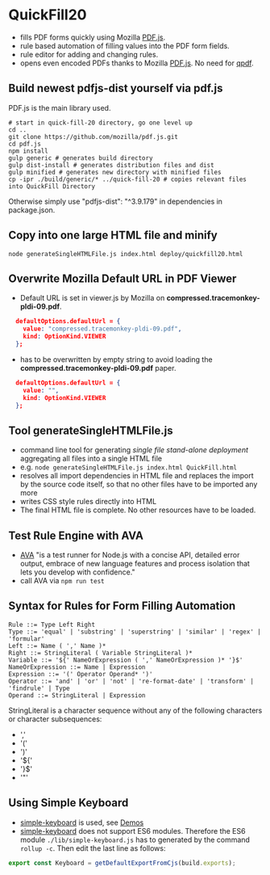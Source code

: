 # QuickFill20 
* fills PDF forms quickly using Mozilla [PDF.js](https://github.com/mozilla/pdf.js).
* rule based automation of filling values into the PDF form fields.
* rule editor for adding and changing rules.
* opens even encoded PDFs thanks to Mozilla [PDF.js](https://github.com/mozilla/pdf.js). No need for [qpdf](https://github.com/qpdf/qpdf).  

## Build newest pdfjs-dist yourself via pdf.js
PDF.js is the main library used.

```shell
# start in quick-fill-20 directory, go one level up
cd ..
git clone https://github.com/mozilla/pdf.js.git
cd pdf.js
npm install
gulp generic # generates build directory
gulp dist-install # generates distribution files and dist
gulp minified # generates new directory with minified files
cp -ipr ./build/generic/* ../quick-fill-20 # copies relevant files into QuickFill Directory
```

Otherwise simply use "pdfjs-dist": "^3.9.179" in dependencies in package.json.

## Copy into one large HTML file and minify 
```shell
node generateSingleHTMLFile.js index.html deploy/quickfill20.html
```

## Overwrite Mozilla Default URL in PDF Viewer

* Default URL is set in viewer.js by Mozilla on **compressed.tracemonkey-pldi-09.pdf**.
```json
  defaultOptions.defaultUrl = {
    value: "compressed.tracemonkey-pldi-09.pdf",
    kind: OptionKind.VIEWER
  };
```
* has to be overwritten by empty string to avoid loading the **compressed.tracemonkey-pldi-09.pdf** paper.
```json
  defaultOptions.defaultUrl = {
    value: "",
    kind: OptionKind.VIEWER
  };
```

## Tool generateSingleHTMLFile.js
* command line tool for generating *single file stand-alone deployment* aggregating all files into a single HTML file
* e.g. `node generateSingleHTMLFile.js index.html QuickFill.html`
* resolves all import dependencies in HTML file and replaces the import by the source code itself, so that no other files have to be imported any more
* writes CSS style rules directly into HTML
* The final HTML file is complete. No other resources have to be loaded.


## Test Rule Engine with AVA
* [AVA](https://github.com/avajs/ava) "is a test runner for Node.js with a concise API, detailed error output, embrace of new language features and process isolation that lets you develop with confidence."
* call AVA via `npm run test`

## Syntax for Rules for Form Filling Automation
```ÈBNF
Rule ::= Type Left Right
Type ::= 'equal' | 'substring' | 'superstring' | 'similar' | 'regex' | 'formular'
Left ::= Name ( ',' Name )*
Right ::= StringLiteral ( Variable StringLiteral )*
Variable ::= '${' NameOrExpression ( ',' NameOrExpression )* '}$'
NameOrExpression ::= Name | Expression
Expression ::= '(' Operator Operand* ')'
Operator ::= 'and' | 'or' | 'not' | 're-format-date' | 'transform' | 'findrule' | Type
Operand ::= StringLiteral | Expression
```

StringLiteral is a character sequence without any of the following characters or character subsequences:
* ','
* '('
* ')'
* '${'
* '}$'
* '"'

## Using Simple Keyboard
* [simple-keyboard](https://hodgef.com/simple-keyboard/) is used, see [Demos](https://hodgef.com/simple-keyboard/demos/)
* [simple-keyboard](https://hodgef.com/simple-keyboard/) does not support ES6 modules. Therefore the ES6 module `./lib/simple-keyboard.js` has to generated by the command `rollup -c`. Then edit the last line as follows:
```javascript
export const Keyboard = getDefaultExportFromCjs(build.exports);
```


